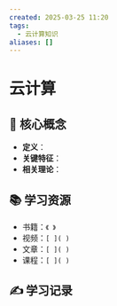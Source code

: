```yaml
---
created: 2025-03-25 11:20
tags:
  - 云计算知识
aliases: []
---
```


# 云计算

## 📌 核心概念
- **定义**： 
- **关键特征**：
- **相关理论**：

## 📚 学习资源
- 书籍：`《 》` 
- 视频：`[ ]( )`
- 文章：`[ ]( )`
- 课程：`[ ]( )`

## ✍️ 学习记录
